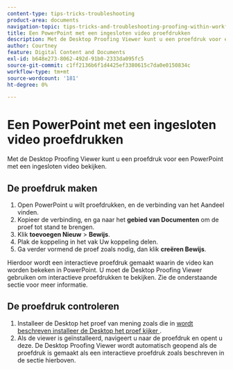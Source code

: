 ```yaml
---
content-type: tips-tricks-troubleshooting
product-area: documents
navigation-topic: tips-tricks-and-troubleshooting-proofing-within-workfront
title: Een PowerPoint met een ingesloten video proefdrukken
description: Met de Desktop Proofing Viewer kunt u een proefdruk voor een PowerPoint met een ingesloten video bekijken.
author: Courtney
feature: Digital Content and Documents
exl-id: b648e273-8062-492d-91b0-2333da095fc5
source-git-commit: c1ff2136b6f1d4425ef3380615c7da0e0150834c
workflow-type: tm+mt
source-wordcount: '181'
ht-degree: 0%

---
```


# Een PowerPoint met een ingesloten video proefdrukken

Met de Desktop Proofing Viewer kunt u een proefdruk voor een PowerPoint met een ingesloten video bekijken.

## De proefdruk maken

1. Open PowerPoint u wilt proefdrukken, en de verbinding van het Aandeel vinden.
1. Kopieer de verbinding, en ga naar het **gebied van Documenten** om de proef tot stand te brengen.
1. Klik **toevoegen Nieuw** > **Bewijs**.
1. Plak de koppeling in het vak Uw koppeling delen.
1. Ga verder vormend de proef zoals nodig, dan klik **creëren Bewijs**.

Hierdoor wordt een interactieve proefdruk gemaakt waarin de video kan worden bekeken in PowerPoint. U moet de Desktop Proofing Viewer gebruiken om interactieve proefdrukken te bekijken. Zie de onderstaande sectie voor meer informatie.

## De proefdruk controleren

1. Installeer de Desktop het proef van mening zoals die in [ wordt beschreven installeer de Desktop het proef kijker ](/help/quicksilver/review-and-approve-work/proofing/use-the-desktop-proofing-viewer/installing-desktop-proofing-viewer.md).
1. Als de viewer is geïnstalleerd, navigeert u naar de proefdruk en opent u deze. De Desktop Proofing Viewer wordt automatisch geopend als de proefdruk is gemaakt als een interactieve proefdruk zoals beschreven in de sectie hierboven.
